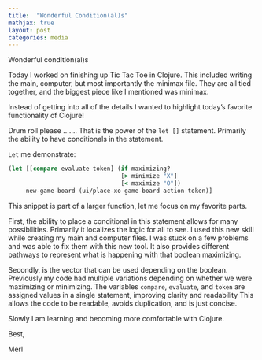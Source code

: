 ```yaml
---
title:  "Wonderful Condition(al)s"
mathjax: true
layout: post
categories: media
---
```


Wonderful condition(al)s

Today I worked on finishing up Tic Tac Toe in Clojure. This included writing the main, computer, but most importantly the minimax file. They are all tied together, and the biggest piece like I mentioned was minimax. 

Instead of getting into all of the details I wanted to highlight today’s favorite functionality of Clojure!

Drum roll please ……. That is the power of the `let []` statement. Primarily the ability to have conditionals in the statement.

`Let` me demonstrate:

```clojure
(let [[compare evaluate token] (if maximizing?
                                [> minimize "X"]
                                [< maximize "O"])
     new-game-board (ui/place-xo game-board action token)]

```

This snippet is part of a larger function, let me focus on my favorite parts.

First, the ability to place a conditional in this statement allows for many possibilities. Primarily it localizes the logic for all to see.  I used this new skill while creating my main and computer files. I was stuck on a few problems and was able to fix them with this new tool. It also provides different pathways to represent what is happening with that boolean maximizing.

Secondly, is the vector that can be used depending on the boolean. Previously my code had multiple variations depending on whether we were maximizing or minimizing. The variables `compare`, `evaluate`, and `token` are assigned values in a single statement, improving clarity and readability
This allows the code to be readable, avoids duplication, and is just concise.  

Slowly I am learning and becoming more comfortable with Clojure.

Best,

Merl
